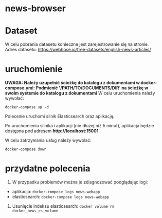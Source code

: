 # news-browser

# Dataset
W celu pobrania datasetu konieczne jest zarejestrowanie się na stronie.
Adres datasetu: https://webhose.io/free-datasets/english-news-articles/

# uruchomienie
**UWAGA: Należy uzupełnić ścieżkę do katalogu z dokumentami w docker-compose.yml:**
**Podmienić '/PATH/TO/DOCUMENTS/DIR' na ścieżkę w swoim systemie do katalogu z dokumentami**
W celu uruchomienia należy wywołać:
```
docker-compose up -d
```
Polecenie uruchomi silnik Elasticsearch oraz aplikację.

Po uruchomieniu silnika i aplikacji (nie dłużej niż 5 minut), aplikacja będzie dostępna pod adresem
**http://localhost:15001**

W celu zatrzymania usług należy wywołać:
```
docker-compose down
```

# przydatne polecenia
1. W przypadku problemów można je zdiagnozować podglądając logi:
* aplikacja: ```docker-compose logs news-webapp```
* elasticsearch: ```docker-compose logs news-webapp```

1. Usunięcie indeksu elasticsearch:
```docker volume rm docker_news_es_volume```
